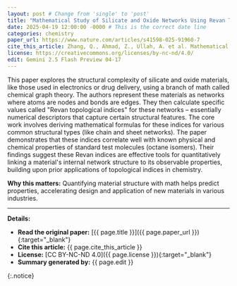 ```yaml
---
layout: post # Change from 'single' to 'post'
title: "Mathematical Study of Silicate and Oxide Networks Using Revan Topological Descriptors"
date: 2025-04-19 12:00:00 -0000 # This is the correct date line
categories: chemistry
paper_url: https://www.nature.com/articles/s41598-025-91960-7
cite_this_article: Zhang, Q., Ahmad, Z., Ullah, A. et al. Mathematical study of silicate and oxide networks through Revan topological descriptors for exploring molecular complexity and connectivity. Sci Rep 15, 8116 (2025). https://doi.org/10.1038/s41598-025-91960-7
license: https://creativecommons.org/licenses/by-nc-nd/4.0/
edit: Gemini 2.5 Flash Preview 04-17
---
```


This paper explores the structural complexity of silicate and oxide materials, like those used in electronics or drug delivery, using a branch of math called chemical graph theory. The authors represent these materials as networks where atoms are nodes and bonds are edges. They then calculate specific values called "Revan topological indices" for these networks – essentially numerical descriptors that capture certain structural features. The core work involves deriving mathematical formulas for these indices for various common structural types (like chain and sheet networks). The paper demonstrates that these indices correlate well with known physical and chemical properties of standard test molecules (octane isomers). Their findings suggest these Revan indices are effective tools for quantitatively linking a material's internal network structure to its observable properties, building upon prior applications of topological indices in chemistry.

**Why this matters:**
Quantifying material structure with math helps predict properties, accelerating design and application of new materials in various industries.

<!--more-->

---

**Details:**

*   **Read the original paper:** [{{ page.title }}]({{ page.paper_url }}){:target="_blank"}
*   **Cite this article:** {{ page.cite_this_article }}
*   **License:** [CC BY-NC-ND 4.0]({{ page.license }}){:target="_blank"}
*   **Summary generated by:** {{ page.edit }}

{:.notice}
